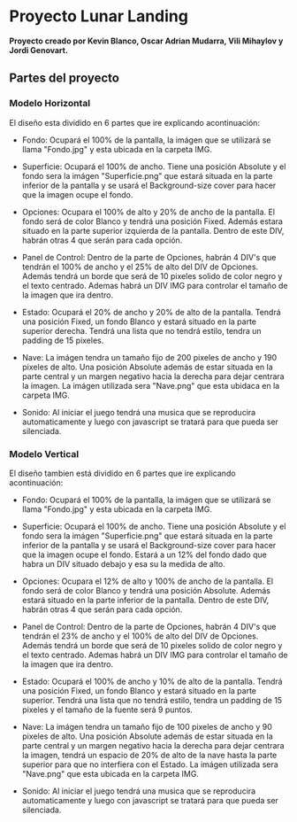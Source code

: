 # Proyecto Lunar Landing

**Proyecto creado por Kevin Blanco, Oscar Adrian Mudarra, Vili Mihaylov y Jordi Genovart.**

## Partes del proyecto

### Modelo Horizontal

El diseño esta dividido en 6 partes que ire explicando acontinuación: 

* Fondo: Ocupará el 100% de la pantalla, la imágen que se utilizará se llama "Fondo.jpg" y esta ubicada en la carpeta IMG.

* Superficie: Ocupará el 100% de ancho. Tiene una posición Absolute  y el fondo sera la imágen "Superficie.png" que estará situada en la parte inferior de la pantalla y se usará el Background-size cover para hacer que la imagen ocupe el fondo.

* Opciones: Ocupara el 100% de alto y 20% de ancho de la pantalla. El fondo será de color Blanco y tendrá una posición Fixed. Además estara situado en la parte superior izquierda de la pantalla. Dentro de este DIV, habrán otras 4 que serán para cada opción.

* Panel de Control: Dentro de la parte de Opciones, habrán 4 DIV's que tendrán el 100% de ancho y el 25% de alto del DIV de Opciones. Además tendrá un borde que será de 10 pixeles solido de color negro y el texto centrado. Ademas habrá un DIV IMG para controlar el tamaño de la imagen que ira dentro.

* Estado: Ocupará el 20% de ancho y 20% de alto de la pantalla. Tendrá una posición Fixed, un fondo Blanco y estará situado en la parte superior derecha. Tendrá una lista que no tendrá estilo, tendra un padding de 15 pixeles.

* Nave: La imágen tendra un tamaño fijo de 200 pixeles  de ancho y 190 pixeles de alto. Una posición Absolute además de estar situada en la parte central y un margen negativo hacia la derecha para dejar centrara la imagen. La imágen utilizada sera "Nave.png" que esta ubidaca en la carpeta IMG.

* Sonido: Al iniciar el juego tendrá una musica que se reproducira automaticamente y luego con javascript se tratará para que pueda ser silenciada.

### Modelo Vertical

El diseño tambien está dividido en 6 partes que ire explicando acontinuación: 

* Fondo: Ocupará el 100% de la pantalla, la imágen que se utilizará se llama "Fondo.jpg" y esta ubicada en la carpeta IMG.

* Superficie: Ocupará el 100% de ancho. Tiene una posición Absolute  y el fondo sera la imágen "Superficie.png" que estará situada en la parte inferior de la pantalla y se usará el Background-size cover para hacer que la imagen ocupe el fondo. Estará a un 12% del fondo dado que habra un DIV situado debajo y esa su la medida de alto.

* Opciones: Ocupara el 12% de alto y 100% de ancho de la pantalla. El fondo será de color Blanco y tendrá una posición Absolute. Además estará situado en la parte inferior de la pantalla. Dentro de este DIV, habrán otras 4 que serán para cada opción.

* Panel de Control: Dentro de la parte de Opciones, habrán 4 DIV's que tendrán el 23% de ancho y el 100% de alto del DIV de Opciones. Además tendrá un borde que será de 10 pixeles solido de color negro y el texto centrado. Ademas habrá un DIV IMG para controlar el tamaño de la imagen que ira dentro.

* Estado: Ocupará el 100% de ancho y 10% de alto de la pantalla. Tendrá una posición Fixed, un fondo Blanco y estará situado en la parte superior. Tendrá una lista que no tendrá estilo, tendra un padding de 15 pixeles y el tamaño de la fuente será 9 puntos.

* Nave: La imágen tendra un tamaño fijo de 100 pixeles  de ancho y 90 pixeles de alto. Una posición Absolute además de estar situada en la parte central y un margen negativo hacia la derecha para dejar centrara la imagen, tendrá un espacio de 20% de alto de la nave hasta la parte superior para que no interfiera con el Estado. La imágen utilizada sera "Nave.png" que esta ubicada en la carpeta IMG.

* Sonido: Al iniciar el juego tendrá una musica que se reproducira automaticamente y luego con javascript se tratará para que pueda ser silenciada.
